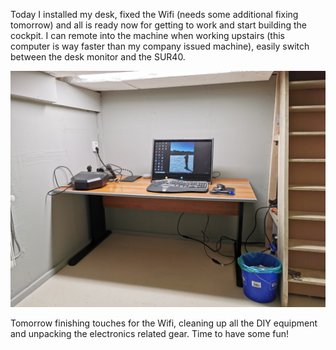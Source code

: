Today I installed my desk, fixed the Wifi (needs some additional fixing tomorrow) and all is ready now for getting to work and start building the cockpit. I can remote into the machine when working upstairs (this computer is way faster than my company issued machine), easily switch between the desk monitor and the SUR40.

![Desk](assets/desk.jpg)

Tomorrow finishing touches for the Wifi, cleaning up all the DIY equipment and unpacking the electronics related gear. Time to have some fun!